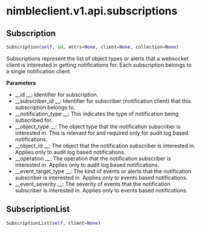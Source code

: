 
# nimbleclient.v1.api.subscriptions


## Subscription
```python
Subscription(self, id, attrs=None, client=None, collection=None)
```
Subscriptions represent the list of object types or alerts that a websocket client is interested in getting notifications for. Each subscription belongs to a single
notification client.

__Parameters__

- __id                __: Identifier for subscription.
- __subscriber_id     __: Identifier for subscriber (notification client) that this subscription belongs to.
- __notification_type __: This indicates the type of notification being subscribed for.
- __object_type       __: The object type that the notification subscriber is interested in. This is relevant for and required only for audit log based notifications.
- __object_id         __: The object that the notification subscriber is interested in. Applies only to audit log based notifications.
- __operation         __: The operation that the notification subscriber is interested in. Applies only to audit log based notifications.
- __event_target_type __: The kind of events or alerts that the notification subscriber is interested in. Applies only to events based notifications.
- __event_severity    __: The severity of events that the notification subscriber is interested in. Applies only to events based notifications.


## SubscriptionList
```python
SubscriptionList(self, client=None)
```

